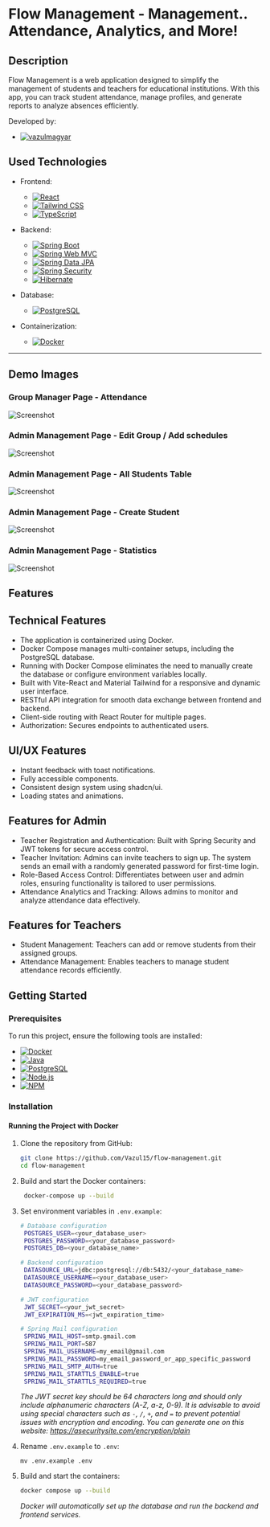 # Flow Management - Management.. Attendance, Analytics, and More!

## Description
Flow Management is a web application designed to simplify the management of students and teachers for educational institutions. With this app, you can track student attendance, manage profiles, and generate reports to analyze absences efficiently.

Developed by:
- [![vazulmagyar][vazulmagyar]][vazulmagyar-url]

## Used Technologies

- Frontend:
  - [![React](https://img.shields.io/badge/React-61DAFB?style=for-the-badge&logo=react&logoColor=white)](https://reactjs.org/)
  - [![Tailwind CSS](https://img.shields.io/badge/Tailwind%20CSS-38B2AC?style=for-the-badge&logo=tailwindcss&logoColor=white)](https://tailwindcss.com/)
  - [![TypeScript](https://img.shields.io/badge/TypeScript-3178C6?style=for-the-badge&logo=typescript&logoColor=white)](https://www.typescriptlang.org/)

- Backend:
  - [![Spring Boot](https://img.shields.io/badge/Spring%20Boot-6DB33F?style=for-the-badge&logo=springboot&logoColor=white)](https://spring.io/projects/spring-boot)
  - [![Spring Web MVC](https://img.shields.io/badge/Spring%20Web%20MVC-6DB33F?style=for-the-badge&logo=spring&logoColor=white)](https://spring.io/guides/gs/serving-web-content/)
  - [![Spring Data JPA](https://img.shields.io/badge/Spring%20Data%20JPA-6DB33F?style=for-the-badge&logo=spring&logoColor=white)](https://spring.io/projects/spring-data-jpa)
  - [![Spring Security](https://img.shields.io/badge/Spring%20Security-6DB33F?style=for-the-badge&logo=springsecurity&logoColor=white)](https://spring.io/projects/spring-security)
  - [![Hibernate](https://img.shields.io/badge/Hibernate-59666C?style=for-the-badge&logo=hibernate&logoColor=white)](https://hibernate.org/)

- Database:
  - [![PostgreSQL](https://img.shields.io/badge/PostgreSQL-4169E1?style=for-the-badge&logo=postgresql&logoColor=white)](https://www.postgresql.org/)

- Containerization:
  - [![Docker](https://img.shields.io/badge/Docker-2496ED?style=for-the-badge&logo=docker&logoColor=white)](https://www.docker.com/)

---

## Demo Images
### Group Manager Page - Attendance
![Screenshot](https://github.com/Vazul15/flow-management/blob/07569035e79e779bfdf5a9b835648c9e09d3c6ec/readMeImages/Screenshot%202025-04-02%20171209.png)
### Admin Management Page - Edit Group / Add schedules
![Screenshot](https://github.com/Vazul15/flow-management/blob/07569035e79e779bfdf5a9b835648c9e09d3c6ec/readMeImages/Screenshot%202025-04-02%20150352.png)
### Admin Management Page - All Students Table
![Screenshot](https://github.com/Vazul15/flow-management/blob/07569035e79e779bfdf5a9b835648c9e09d3c6ec/readMeImages/Screenshot%202025-04-02%20150245.png)
### Admin Management Page - Create Student
![Screenshot](https://github.com/Vazul15/flow-management/blob/07569035e79e779bfdf5a9b835648c9e09d3c6ec/readMeImages/Screenshot%202025-04-02%20161454.png)
### Admin Management Page - Statistics
![Screenshot](https://github.com/Vazul15/flow-management/blob/07569035e79e779bfdf5a9b835648c9e09d3c6ec/readMeImages/Screenshot%202025-04-02%20171321.png)



## Features

## Technical Features
  - The application is containerized using Docker.
  - Docker Compose manages multi-container setups, including the PostgreSQL database.
  - Running with Docker Compose eliminates the need to manually create the database or configure environment variables locally.
  - Built with Vite-React and Material Tailwind for a responsive and dynamic user interface.
  - RESTful API integration for smooth data exchange between frontend and backend.
  - Client-side routing with React Router for multiple pages.
  - Authorization: Secures endpoints to authenticated users.
    
## UI/UX Features
  - Instant feedback with toast notifications.
  - Fully accessible components.
  - Consistent design system using shadcn/ui.
  - Loading states and animations.

## Features for Admin
  - Teacher Registration and Authentication: Built with Spring Security and JWT tokens for secure access control.
  - Teacher Invitation: Admins can invite teachers to sign up. The system sends an email with a randomly generated password for first-time login.
  - Role-Based Access Control: Differentiates between user and admin roles, ensuring functionality is tailored to user permissions.
  - Attendance Analytics and Tracking: Allows admins to monitor and analyze attendance data effectively.

## Features for Teachers
  - Student Management: Teachers can add or remove students from their assigned groups.
  - Attendance Management: Enables teachers to manage student attendance records efficiently.

## Getting Started

### Prerequisites
To run this project, ensure the following tools are installed:
- [![Docker](https://img.shields.io/badge/Docker-2496ED?style=for-the-badge&logo=docker&logoColor=white)](https://www.docker.com/)
- [![Java](https://img.shields.io/badge/Java-007396?style=for-the-badge&logo=java&logoColor=white)](https://www.java.com/)
- [![PostgreSQL](https://img.shields.io/badge/PostgreSQL-4169E1?style=for-the-badge&logo=postgresql&logoColor=white)](https://www.postgresql.org/)
- [![Node.js](https://img.shields.io/badge/Node.js-339933?style=for-the-badge&logo=nodedotjs&logoColor=white)](https://nodejs.org/)
- [![NPM](https://img.shields.io/badge/NPM-CB3837?style=for-the-badge&logo=npm&logoColor=white)](https://www.npmjs.com/)

### Installation

#### Running the Project with Docker
1. Clone the repository from GitHub:
   ```bash
   git clone https://github.com/Vazul15/flow-management.git
   cd flow-management
   
2. Build and start the Docker containers:
   ```bash
    docker-compose up --build
    ```
3. Set environment variables in `.env.example`:
   
   ```bash
   # Database configuration
    POSTGRES_USER=<your_database_user>
    POSTGRES_PASSWORD=<your_database_password>
    POSTGRES_DB=<your_database_name>

   # Backend configuration
    DATASOURCE_URL=jdbc:postgresql://db:5432/<your_database_name>
    DATASOURCE_USERNAME=<your_database_user>
    DATASOURCE_PASSWORD=<your_database_password>

   # JWT configuration
    JWT_SECRET=<your_jwt_secret>
    JWT_EXPIRATION_MS=<jwt_expiration_time>

   # Spring Mail configuration
    SPRING_MAIL_HOST=smtp.gmail.com
    SPRING_MAIL_PORT=587
    SPRING_MAIL_USERNAME=my_email@gmail.com
    SPRING_MAIL_PASSWORD=my_email_password_or_app_specific_password
    SPRING_MAIL_SMTP_AUTH=true
    SPRING_MAIL_STARTTLS_ENABLE=true
    SPRING_MAIL_STARTTLS_REQUIRED=true
   ```
   
   *The JWT secret key should be 64 characters long and should only include alphanumeric characters (A-Z, a-z, 0-9). It is advisable to avoid using special characters such as `-`, `/`, `+`, and `=` to prevent potential issues with encryption and encoding. You can generate one on this website: https://asecuritysite.com/encryption/plain*

3. Rename `.env.example` to `.env`:
   ```
   mv .env.example .env
   ```

4. Build and start the containers:
   ```bash
   docker compose up --build
   ```

   *Docker will automatically set up the database and run the backend and frontend services.*


[vazulmagyar]: https://img.shields.io/badge/Vazul%20Magyar-181717?style=for-the-badge&logo=github&logoColor=white
[vazulmagyar-url]: https://github.com/Vazul15
